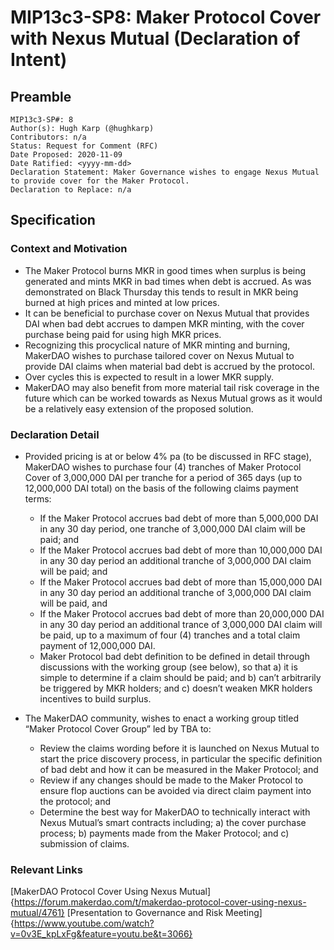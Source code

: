 # MIP13c3-SP8: Maker Protocol Cover with Nexus Mutual (Declaration of Intent)

## Preamble

```
MIP13c3-SP#: 8
Author(s): Hugh Karp (@hughkarp)
Contributors: n/a
Status: Request for Comment (RFC)
Date Proposed: 2020-11-09
Date Ratified: <yyyy-mm-dd>
Declaration Statement: Maker Governance wishes to engage Nexus Mutual to provide cover for the Maker Protocol.
Declaration to Replace: n/a
```

## Specification

### Context and Motivation

- The Maker Protocol burns MKR in good times when surplus is being generated and mints MKR in bad times when debt is accrued. As was demonstrated on Black Thursday this tends to result in MKR being burned at high prices and minted at low prices.
- It can be beneficial to purchase cover on Nexus Mutual that provides DAI when bad debt accrues to dampen MKR minting, with the cover purchase being paid for using high MKR prices.
- Recognizing this procyclical nature of MKR minting and burning, MakerDAO wishes to purchase tailored cover on Nexus Mutual to provide DAI claims when material bad debt is accrued by the protocol.
- Over cycles this is expected to result in a lower MKR supply.
- MakerDAO may also benefit from more material tail risk coverage in the future which can be worked towards as Nexus Mutual grows as it would be a relatively easy extension of the proposed solution.


### Declaration Detail

- Provided pricing is at or below 4% pa (to be discussed in RFC stage), MakerDAO wishes to purchase four (4) tranches of Maker Protocol Cover of 3,000,000 DAI per tranche for a period of 365 days (up to 12,000,000 DAI total) on the basis of the following claims payment terms:

  - If the Maker Protocol accrues bad debt of more than 5,000,000 DAI in any 30 day period, one tranche of 3,000,000 DAI claim will be paid; and
  - If the Maker Protocol accrues bad debt of more than 10,000,000 DAI in any 30 day period an additional tranche of 3,000,000 DAI claim will be paid; and
  - If the Maker Protocol accrues bad debt of more than 15,000,000 DAI in any 30 day period an additional tranche of 3,000,000 DAI claim will be paid, and
  - If the Maker Protocol accrues bad debt of more than 20,000,000 DAI in any 30 day period an additional trance of 3,000,000 DAI claim will be paid, up to a maximum of four (4) tranches and a total claim payment of 12,000,000 DAI.
  - Maker Protocol bad debt definition to be defined in detail through discussions with the working group (see below), so that a) it is simple to determine if a claim should be paid; and b) can’t arbitrarily be triggered by MKR holders; and c) doesn’t weaken MKR holders incentives to build surplus.

- The MakerDAO community, wishes to enact a working group titled “Maker Protocol Cover Group” led by TBA to:

  - Review the claims wording before it is launched on Nexus Mutual to start the price discovery process, in particular the specific definition of bad debt and how it can be measured in the Maker Protocol; and
  - Review if any changes should be made to the Maker Protocol to ensure flop auctions can be avoided via direct claim payment into the protocol; and
  - Determine the best way for MakerDAO to technically interact with Nexus Mutual’s smart contracts including; a) the cover purchase process; b) payments made from the Maker Protocol; and c) submission of claims.


### Relevant Links
[MakerDAO Protocol Cover Using Nexus Mutual]{https://forum.makerdao.com/t/makerdao-protocol-cover-using-nexus-mutual/4761}
[Presentation to Governance and Risk Meeting]{https://www.youtube.com/watch?v=0v3E_kpLxFg&feature=youtu.be&t=3066}
